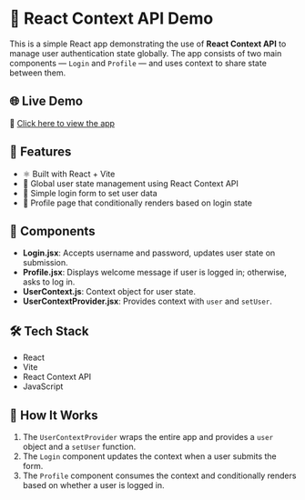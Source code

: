 # 🧠 React Context API Demo

This is a simple React app demonstrating the use of **React Context API** to manage user authentication state globally. The app consists of two main components — `Login` and `Profile` — and uses context to share state between them.

## 🌐 Live Demo

🔗 [Click here to view the app](https://mohammadzaid07.github.io/Fruit-Slasher/context-api/)

## 🚀 Features

- ⚛️ Built with React + Vite
- 🔐 Global user state management using React Context API
- 🧾 Simple login form to set user data
- 🙋 Profile page that conditionally renders based on login state

## 🧩 Components

- **Login.jsx**: Accepts username and password, updates user state on submission.
- **Profile.jsx**: Displays welcome message if user is logged in; otherwise, asks to log in.
- **UserContext.js**: Context object for user state.
- **UserContextProvider.jsx**: Provides context with `user` and `setUser`.

## 🛠️ Tech Stack

- React
- Vite
- React Context API
- JavaScript

## 🧪 How It Works

1. The `UserContextProvider` wraps the entire app and provides a `user` object and a `setUser` function.
2. The `Login` component updates the context when a user submits the form.
3. The `Profile` component consumes the context and conditionally renders based on whether a user is logged in.
